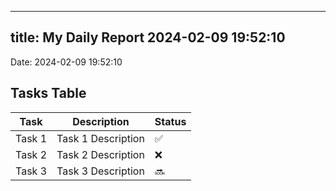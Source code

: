 
---
title: My Daily Report 2024-02-09 19:52:10
---

Date: 2024-02-09 19:52:10

## Tasks Table

| Task | Description | Status |
|------|-------------|--------|
| Task 1 | Task 1 Description | ✅ |
| Task 2 | Task 2 Description | ❌ |
| Task 3 | Task 3 Description | 🔜 |
